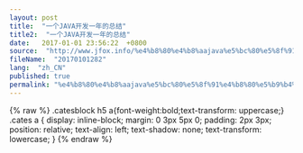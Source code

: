```yaml
---
layout: post
title:  "一个JAVA开发一年的总结"
title2:  "一个JAVA开发一年的总结"
date:   2017-01-01 23:56:22  +0800
source:  "http://www.jfox.info/%e4%b8%80%e4%b8%aajava%e5%bc%80%e5%8f%91%e4%b8%80%e5%b9%b4%e7%9a%84%e6%80%bb%e7%bb%93.html"
fileName:  "20170101282"
lang:  "zh_CN"
published: true
permalink: "%e4%b8%80%e4%b8%aajava%e5%bc%80%e5%8f%91%e4%b8%80%e5%b9%b4%e7%9a%84%e6%80%bb%e7%bb%93.html"
---
```

{% raw %}
.catesblock h5 a{font-weight:bold;text-transform: uppercase;}
.cates a {
display: inline-block;
margin: 0 3px 5px 0;
padding: 2px 3px;
position: relative;
text-align: left;
text-shadow: none;
text-transform: lowercase;
}
{% endraw %}
